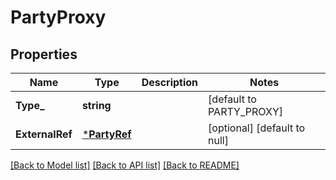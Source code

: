 # PartyProxy

## Properties
Name | Type | Description | Notes
------------ | ------------- | ------------- | -------------
**Type_** | **string** |  | [default to PARTY_PROXY]
**ExternalRef** | [***PartyRef**](PartyRef.md) |  | [optional] [default to null]

[[Back to Model list]](../README.md#documentation-for-models) [[Back to API list]](../README.md#documentation-for-api-endpoints) [[Back to README]](../README.md)


